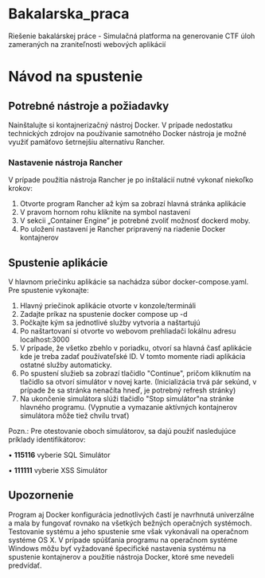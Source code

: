 # Bakalarska_praca
Riešenie bakalárskej práce - Simulačná platforma na generovanie CTF úloh zameraných na zraniteľnosti webových aplikácií

# Návod na spustenie

## Potrebné nástroje a požiadavky
Nainštalujte si kontajnerizačný nástroj Docker. V prípade nedostatku technických zdrojov
na používanie samotného Docker nástroja je možné využiť pamäťovo šetrnejšiu alternatívu
Rancher.

### Nastavenie nástroja Rancher
V prípade použitia nástroja Rancher je po inštalácií nutné vykonať niekoľko krokov:
1. Otvorte program Rancher až kým sa zobrazí hlavná stránka aplikácie
2. V pravom hornom rohu kliknite na symbol nastavení
3. V sekcii „Container Engine” je potrebné zvoliť možnosť dockerd moby.
4. Po uložení nastavení je Rancher pripravený na riadenie Docker kontajnerov

## Spustenie aplikácie
V hlavnom priečinku aplikácie sa nachádza súbor docker-compose.yaml. Pre spustenie
vykonajte:
1. Hlavný priečinok aplikácie otvorte v konzole/termináli
2. Zadajte príkaz na spustenie docker compose up -d
3. Počkajte kým sa jednotlivé služby vytvoria a naštartujú
4. Po naštartovaní si otvorte vo webovom prehliadači lokálnu adresu localhost:3000
5. V prípade, že všetko zbehlo v poriadku, otvorí sa hlavná časť aplikácie kde je treba
zadať používateľské ID. V tomto momente riadi aplikácia ostatné služby automaticky.
6. Po spustení služieb sa zobrazí tlačidlo "Continue", pričom kliknutím na tlačidlo sa
otvorí simulátor v novej karte. (Inicializácia trvá pár sekúnd, v prípade že sa stránka
nenačíta hneď, je potrebný refresh stránky)
7. Na ukončenie simulátora slúži tlačidlo "Stop simulátor"na stránke hlavného programu.
(Vypnutie a vymazanie aktívných kontajnerov simulátora môže tiež chvílu trvať)

Pozn.: Pre otestovanie oboch simulátorov, sa dajú použiť nasledujúce príklady identifikátorov:

• **115116** vyberie SQL Simulátor

• **111111** vyberie XSS Simulátor

## Upozornenie
Program aj Docker konfigurácia jednotlivých častí je navrhnutá univerzálne a mala by
fungovať rovnako na všetkých bežných operačných systémoch. Testovanie systému a jeho
spustenie sme však vykonávali na operačnom systéme OS X. V prípade spúšťania programu
na operačnom systéme Windows môžu byť vyžadované špecifické nastavenia systému na
spustenie kontajnerov a použitie nástroja Docker, ktoré sme nevedeli predvídať.
